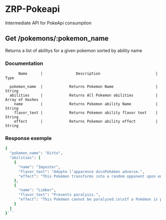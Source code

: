 # ZRP-Pokeapi

Intermediate API for PokeApi consumption

## Get /pokemons/:pokemon_name

Returns a list of abilitys for a given pokemon sorted by ability name

### Documentation

          Name      |               Description                         |     Type
      
      pokemon_name  |            Returns Pokemon Name                   |    String
      abilities     |            Returns All Pokemon abilities          |  Array of Hashes
        name        |            Returns Pokemon ability Name           |    String
        flavor_text |            Returns Pokemon ability flavor text    |    String
        effect      |            Returns Pokemon ability effect         |    String

### Response exemple
```ruby
{
  "pokemon_name": "Ditto",
  "abilities": [
    {
      "name": "Imposter",
      "flavor_text": "Adopte l’apparence du\nPokémon adverse.",
      "effect": "This Pokémon transforms into a random opponent upon entering battle.  This effect is identical to the move transform."
    },
    {
      "name": "Limber",
      "flavor_text": "Prevents paralysis.",
      "effect": "This Pokémon cannot be paralyzed.\n\nIf a Pokémon is paralyzed and acquires this ability, its paralysis is healed; this includes when regaining a lost ability upon leaving battle."
    }
  ]
}```
